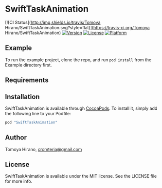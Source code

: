 # SwiftTaskAnimation

[![CI Status](http://img.shields.io/travis/Tomoya Hirano/SwiftTaskAnimation.svg?style=flat)](https://travis-ci.org/Tomoya Hirano/SwiftTaskAnimation)
[![Version](https://img.shields.io/cocoapods/v/SwiftTaskAnimation.svg?style=flat)](http://cocoapods.org/pods/SwiftTaskAnimation)
[![License](https://img.shields.io/cocoapods/l/SwiftTaskAnimation.svg?style=flat)](http://cocoapods.org/pods/SwiftTaskAnimation)
[![Platform](https://img.shields.io/cocoapods/p/SwiftTaskAnimation.svg?style=flat)](http://cocoapods.org/pods/SwiftTaskAnimation)

## Example

To run the example project, clone the repo, and run `pod install` from the Example directory first.

## Requirements

## Installation

SwiftTaskAnimation is available through [CocoaPods](http://cocoapods.org). To install
it, simply add the following line to your Podfile:

```ruby
pod "SwiftTaskAnimation"
```

## Author

Tomoya Hirano, cromteria@gmail.com

## License

SwiftTaskAnimation is available under the MIT license. See the LICENSE file for more info.
